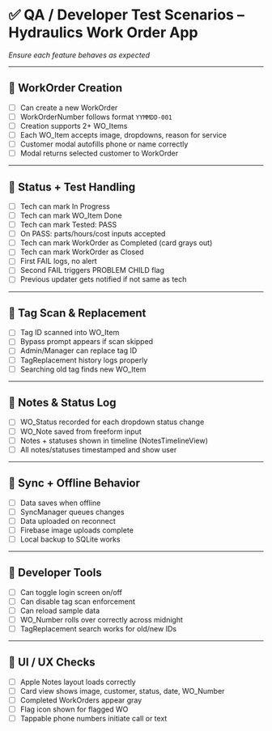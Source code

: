 # ✅ QA / Developer Test Scenarios – Hydraulics Work Order App

*Ensure each feature behaves as expected*

---

## 🧪 WorkOrder Creation

* [ ] Can create a new WorkOrder
* [ ] WorkOrderNumber follows format `YYMMDD-001`
* [ ] Creation supports 2+ WO\_Items
* [ ] Each WO\_Item accepts image, dropdowns, reason for service
* [ ] Customer modal autofills phone or name correctly
* [ ] Modal returns selected customer to WorkOrder

---

## 🧪 Status + Test Handling

* [ ] Tech can mark In Progress
* [ ] Tech can mark WO\_Item Done
* [ ] Tech can mark Tested: PASS
* [ ] On PASS: parts/hours/cost inputs accepted
* [ ] Tech can mark WorkOrder as Completed (card grays out)
* [ ] Tech can mark WorkOrder as Closed
* [ ] First FAIL logs, no alert
* [ ] Second FAIL triggers PROBLEM CHILD flag
* [ ] Previous updater gets notified if not same as tech

---

## 🧪 Tag Scan & Replacement

* [ ] Tag ID scanned into WO\_Item
* [ ] Bypass prompt appears if scan skipped
* [ ] Admin/Manager can replace tag ID
* [ ] TagReplacement history logs properly
* [ ] Searching old tag finds new WO\_Item

---

## 🧪 Notes & Status Log

* [ ] WO\_Status recorded for each dropdown status change
* [ ] WO\_Note saved from freeform input
* [ ] Notes + statuses shown in timeline (NotesTimelineView)
* [ ] All notes/statuses timestamped and show user

---

## 🧪 Sync + Offline Behavior

* [ ] Data saves when offline
* [ ] SyncManager queues changes
* [ ] Data uploaded on reconnect
* [ ] Firebase image uploads complete
* [ ] Local backup to SQLite works

---

## 🧪 Developer Tools

* [ ] Can toggle login screen on/off
* [ ] Can disable tag scan enforcement
* [ ] Can reload sample data
* [ ] WO\_Number rolls over correctly across midnight
* [ ] TagReplacement search works for old/new IDs

---

## 🧪 UI / UX Checks

* [ ] Apple Notes layout loads correctly
* [ ] Card view shows image, customer, status, date, WO\_Number
* [ ] Completed WorkOrders appear gray
* [ ] Flag icon shown for flagged WO
* [ ] Tappable phone numbers initiate call or text
